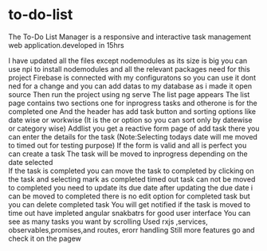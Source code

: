 # to-do-list
The To-Do List Manager is a responsive and interactive task management web application.developed in 15hrs

I have updated all the files except nodemodules as its size is big you can use npi to install nodemodules and all the relevant packages need for this project
Firebase is connected with my configuratons so you can use it dont ned for a change and you can add datas to my database as i made it open source
Then run the project using ng serve
The list page appears
The list page contains two sections one for inprogress tasks and otherone is for the completed one
And the header has add task button and sorting options like date wise or workwise (It is the or option so you can sort only by datewise or category wise)
Addlist you get a reactive form page of add task there you can  enter the details for the task (Note:Selecting todays date will me moved to timed out for testing purpose)
If the form is valid and all is perfect you can create a task
The task will be moved to inprogress depending on the date selected \
If the task is completed you can move the task to completed by clicking on the task and selecting mark as completed
timed out task can not be moved to completed you need to update its due date after updating the due date i can  be moved to completed
there is no edit option for completed task but you can  delete completed task
You will get notified if the task is moved to time out
have impleted angular snakbatrs for good user interface
You can see as many tasks you want by scrolling
Used rxjs ,services, observables,promises,and routes, erorr handling 
Still more features go and check it on the pagew





